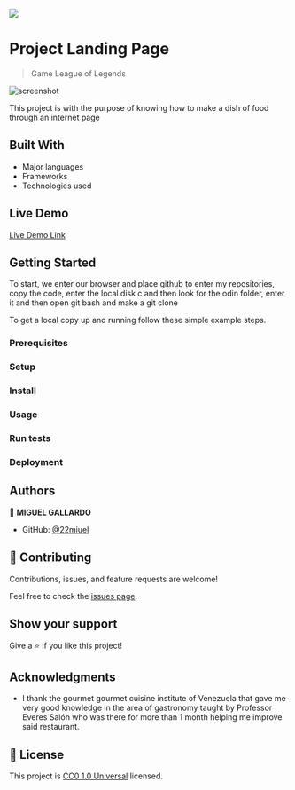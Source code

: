 ![](https://img.shields.io/badge/Uneweb-blue)

# Project Landing Page

> Game League of Legends

![screenshot](./)

This project is with the purpose of knowing how to make a dish of food through an internet page

## Built With

- Major languages
- Frameworks
- Technologies used

## Live Demo

[Live Demo Link]( https://22miuel.github.io/landing-page1/)


## Getting Started

To start, we enter our browser and place github to enter my repositories, copy the code, enter the local disk c and then look for the odin folder, enter it and then open git bash and make a git clone


To get a local copy up and running follow these simple example steps.

### Prerequisites

### Setup

### Install

### Usage

### Run tests

### Deployment



## Authors

👤 **MIGUEL GALLARDO**
- GitHub: [@22miuel](https://github.com/22miuel)

## 🤝 Contributing

Contributions, issues, and feature requests are welcome!

Feel free to check the [issues page]().

## Show your support

Give a ⭐️ if you like this project!

## Acknowledgments

- I thank the gourmet gourmet cuisine institute of Venezuela that gave me very good knowledge in the area of ​​gastronomy taught by Professor Everes Salón who was there for more than 1 month helping me improve said restaurant.
## 📝 License

This project is [CC0 1.0 Universal](LICENSE) licensed.